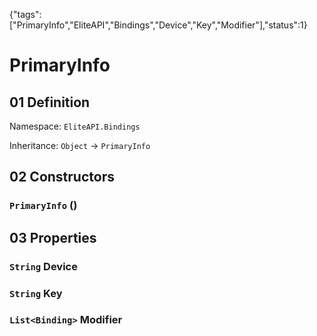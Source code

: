{"tags":["PrimaryInfo","EliteAPI","Bindings","Device","Key","Modifier"],"status":1}

# PrimaryInfo

## 01 Definition

Namespace: `EliteAPI.Bindings`

Inheritance: `Object` → `PrimaryInfo`

## 02 Constructors

### `PrimaryInfo` ()

## 03 Properties

### `String` Device

### `String` Key

### `List<Binding>` Modifier

